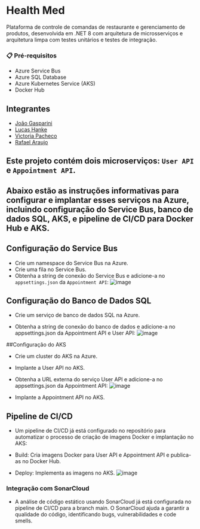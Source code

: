 # Health Med
Plataforma de controle de comandas de restaurante e gerenciamento de produtos, desenvolvida em .NET 8 com arquitetura de microsserviços e arquitetura limpa com testes unitários e testes de integração.

### 📋 Pré-requisitos

* Azure Service Bus
* Azure SQL Database
* Azure Kubernetes Service (AKS)
* Docker Hub

## Integrantes

- [João Gasparini](https://github.com/joaogasparini)
- [Lucas Hanke](https://github.com/lucasbagrt)
- [Victoria Pacheco](https://github.com/vickypacheco)
- [Rafael Araujo](https://github.com/RafAraujo)

## Este projeto contém dois microserviços: `User API` e `Appointment API`. 
## Abaixo estão as instruções informativas para configurar e implantar esses serviços na Azure, incluindo configuração do Service Bus, banco de dados SQL, AKS, e pipeline de CI/CD para Docker Hub e AKS.

## Configuração do Service Bus

- Crie um namespace do Service Bus na Azure.
- Crie uma fila no Service Bus.
- Obtenha a string de conexão do Service Bus e adicione-a no `appsettings.json` da `Appointment API`:
![image](https://github.com/user-attachments/assets/57bc9ef6-7625-41be-bb33-043773f20eb3)


## Configuração do Banco de Dados SQL

- Crie um serviço de banco de dados SQL na Azure.

- Obtenha a string de conexão do banco de dados e adicione-a no appsettings.json da Appointment API e User API:
![image](https://github.com/user-attachments/assets/99d9f42c-7713-465d-9f5d-d6881fda6445)

##Configuração do AKS

- Crie um cluster do AKS na Azure.
- Implante a User API no AKS.
- Obtenha a URL externa do serviço User API e adicione-a no appsettings.json da Appointment API:
![image](https://github.com/user-attachments/assets/a6cfab33-0a92-47d3-bcfd-5134ad55b017)

- Implante a Appointment API no AKS.

## Pipeline de CI/CD
- Um pipeline de CI/CD já está configurado no repositório para automatizar o processo de criação de imagens Docker e implantação no AKS:

- Build: Cria imagens Docker para User API e Appointment API e publica-as no Docker Hub.
- Deploy: Implementa as imagens no AKS.
![image](https://github.com/user-attachments/assets/100126b8-c769-44bb-856b-f8ae72b9b896)

### Integração com SonarCloud
- A análise de código estático usando SonarCloud já está configurada no pipeline de CI/CD para a branch main. O SonarCloud ajuda a garantir a qualidade do código, identificando bugs, vulnerabilidades e code smells.
